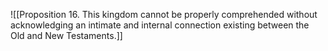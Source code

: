 ![[Proposition 16. This kingdom cannot be properly comprehended without acknowledging an intimate and internal connection existing between the Old and New Testaments.]]